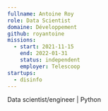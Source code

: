 ```yaml
---
fullname: Antoine Roy
role: Data Scientist
domaine: Développement
github: royantoine
missions:
  - start: 2021-11-15
    end: 2022-01-31
    status: independent
    employer: Telescoop
startups:
  - disinfo
---
```


Data scientist/engineer | Python
